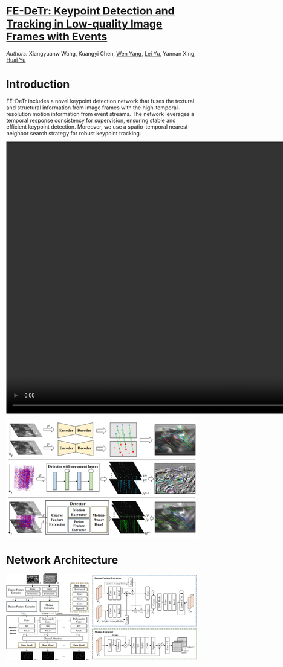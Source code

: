 # [FE-DeTr: Keypoint Detection and Tracking in Low-quality Image Frames with Events](https://github.com/yuyangpoi/FE-DeTr)

*Authors:* Xiangyuanw Wang, Kuangyi Chen, [Wen Yang](http://www.captain-whu.com/yangwen_En.html), [Lei Yu](https://scholar.google.com/citations?hl=zh-CN&user=Klc_GHUAAAAJ), Yannan Xing, [Huai Yu](https://scholar.google.com/citations?user=lG7h27kAAAAJ&hl=zh-CN)

# Introduction
FE-DeTr includes a novel keypoint detection network that fuses the textural and structural information from image frames with the high-temporal-resolution motion information from event streams. The network leverages a temporal response consistency for supervision, ensuring stable and efficient keypoint detection. Moreover, we use a spatio-temporal nearest-neighbor search strategy for robust keypoint tracking. 

<video width="1280" height="720" controls>
  <source src="https://github.com/yuyangpoi/FE-DeTr/blob/main/figures/FE-DeTr_20230922_21330589.mp4" type="video/mp4">
</video>

![s](figures/brief.png)

# Network Architecture
![s](figures/structure.png)

